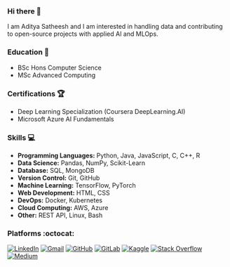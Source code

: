 ### Hi there 👋

I am Aditya Satheesh and I am interested in handling data and contributing to open-source projects with applied AI and MLOps.

<!--
**cybersamurai2410/cybersamurai2410** is a ✨ _special_ ✨ repository because its `README.md` (this file) appears on your GitHub profile.

Here are some ideas to get you started:

- 🔭 I’m currently working on ...
- 🌱 I’m currently learning ...
- 👯 I’m looking to collaborate on ...
- 🤔 I’m looking for help with ...
- 💬 Ask me about ...
- 📫 How to reach me: ...
- 😄 Pronouns: ...
- ⚡ Fun fact: ...
-->

<!--[![Anurag's GitHub stats](https://github-readme-stats.vercel.app/api?username=cybersamurai2410)](https://github.com/anuraghazra/github-readme-stats)-->

### Education 📖 

  - BSc Hons Computer Science
  - MSc Advanced Computing

### Certifications 🏆

  - Deep Learning Specialization (Coursera DeepLearning.AI)
  - Microsoft Azure AI Fundamentals 

### Skills 💻

- **Programming Languages:** Python, Java, JavaScript, C, C++, R
- **Data Science:** Pandas, NumPy, Scikit-Learn
- **Database:** SQL, MongoDB
- **Version Control:** Git, GitHub
- **Machine Learning:** TensorFlow, PyTorch
- **Web Development:** HTML, CSS
- **DevOps:** Docker, Kubernetes
- **Cloud Computing:** AWS, Azure
- **Other:** REST API, Linux, Bash

<!--[![Top Langs](https://github-readme-stats.vercel.app/api/top-langs/?username=cybersamurai2410&layout=donut)](https://github.com/anuraghazra/github-readme-stats)-->

### Platforms :octocat:

[![LinkedIn](https://img.shields.io/badge/LinkedIn-Profile-blue?style=flat&logo=linkedin)](https://www.linkedin.com/in/yourusername/)
[![Gmail](https://img.shields.io/badge/Gmail-Email-red?style=flat&logo=gmail)](mailto:aditya24102001@gmail.com)
[![GitHub](https://img.shields.io/badge/GitHub-Profile-black?style=flat&logo=github)](https://github.com/cybersamurai2410)
[![GitLab](https://img.shields.io/badge/GitLab-Profile-black?style=flat&logo=gitlab)](https://gitlab.com/cybersamurai2410)
[![Kaggle](https://img.shields.io/badge/Kaggle-Profile-blue?style=flat&logo=kaggle)](https://www.kaggle.com/t0266882)
[![Stack Overflow](https://img.shields.io/badge/Stack%20Overflow-Profile-orange?style=flat&logo=stackoverflow)](https://stackoverflow.com/users/16278572/devx20)
[![Medium](https://img.shields.io/badge/Medium-Blog-black?style=flat&logo=medium)](https://medium.com/@aditya24102001)

